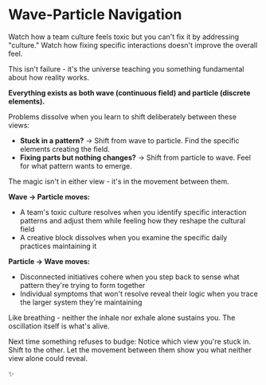 # Wave-Particle Navigation

Watch how a team culture feels toxic but you can't fix it by addressing "culture."
Watch how fixing specific interactions doesn't improve the overall feel.

This isn't failure - it's the universe teaching you something fundamental about how reality works.

**Everything exists as both wave (continuous field) and particle (discrete elements).**

Problems dissolve when you learn to shift deliberately between these views:

- **Stuck in a pattern?** → Shift from wave to particle. Find the specific elements creating the field.
- **Fixing parts but nothing changes?** → Shift from particle to wave. Feel for what pattern wants to emerge.

The magic isn't in either view - it's in the movement between them.

**Wave → Particle moves:**
- A team's toxic culture resolves when you identify specific interaction patterns and adjust them while feeling how they reshape the cultural field
- A creative block dissolves when you examine the specific daily practices maintaining it

**Particle → Wave moves:**
- Disconnected initiatives cohere when you step back to sense what pattern they're trying to form together
- Individual symptoms that won't resolve reveal their logic when you trace the larger system they're maintaining

Like breathing - neither the inhale nor exhale alone sustains you. The oscillation itself is what's alive.

Next time something refuses to budge: Notice which view you're stuck in. Shift to the other. Let the movement between them show you what neither view alone could reveal.

✨
